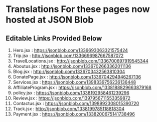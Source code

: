 # Translations For these pages now hosted at JSON Blob
## Editable Links Provided Below
1. Hero.jsx : https://jsonblob.com/1336693063321575424
2. Trip.jsx : http://jsonblob.com/1336696987667587072
3. TravelLocations.jsx : http://jsonblob.com/1336700697919545344
4. Aboutus.jsx : http://jsonblob.com/1336702663362011136
5. Blog.jsx : http://jsonblob.com/1336703432563810304
6. DonatePage.jsx : http://jsonblob.com/1336704294946267136
7. Services.jsx : https://jsonblob.com/1398339756236136448
8. AffliliateProgram.jsx : https://jsonblob.com/1338188829663879168
9. policy.jsx : https://jsonblob.com/1338192958461239296
10. Review.jsx : https://jsonblob.com/1397956711553359872
11. Contactus.jsx : https://jsonblob.com/1398992308015390720
12. Track.jsx : http://jsonblob.com/1338199785118818304
13. Payment.jsx : https://jsonblob.com/1338200675141738496